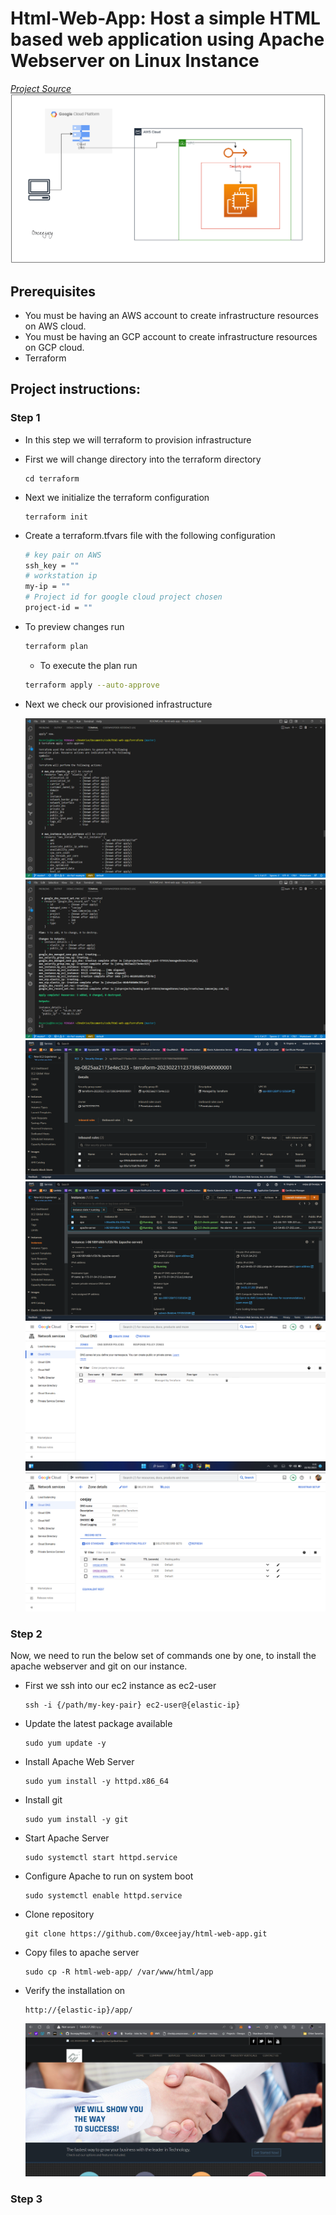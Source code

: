 # Html-Web-App: Host a simple HTML based web application using Apache Webserver on Linux Instance

[*Project Source*](https://devopsrealtime.com/setup-apache-webserver-on-aws-ec2-instance/)
![](my-images/NEW.png)

## Prerequisites
  * You must be having an AWS account to create infrastructure resources on AWS cloud.
  * You must be having an GCP account to create infrastructure resources on GCP cloud.
  * Terraform



## Project instructions:
### Step 1
- In this step we will terraform to provision infrastructure
- First we will change directory into the terraform directory 
  ```
  cd terraform 
  ```
- Next we initialize the terraform configuration
  ```
  terraform init
  ```

- Create a terraform.tfvars file with the following configuration
  ```sh 
  # key pair on AWS
  ssh_key = ""
  # workstation ip
  my-ip = ""
  # Project id for google cloud project chosen
  project-id = ""
  ```
- To preview changes run
  ```sh 
  terraform plan
  ```

  - To execute the plan run 
  ```sh 
  terraform apply --auto-approve
  ```
-  Next we check our provisioned infrastructure

    ![](my-images/terraform-apply.png)
    ![](my-images/terraform-apply2.png)
    ![](my-images/security-group.png)
    ![](my-images/ec2.png)
    ![](my-images/cloud-dns.png)
    ![](my-images/records.png)

### Step 2
Now, we need to run the below set of commands one by one, to install the apache webserver and git on our instance.
- First we ssh into our ec2 instance as ec2-user
  ```
  ssh -i {/path/my-key-pair} ec2-user@{elastic-ip}
  ```
- Update the latest package available
  ```
  sudo yum update -y
  ```
- Install Apache Web Server
  ```
  sudo yum install -y httpd.x86_64
  ```
- Install git
  ```
  sudo yum install -y git
  ```
- Start Apache Server
  ```
  sudo systemctl start httpd.service
  ```
- Configure Apache to run on system boot
  ```
  sudo systemctl enable httpd.service
  ```
- Clone repository
  ```
  git clone https://github.com/0xceejay/html-web-app.git
  ```
- Copy files to apache server
  ```
  sudo cp -R html-web-app/ /var/www/html/app
  ```
- Verify the installation on
  ```
  http://{elastic-ip}/app/
  ```
  ![](my-images/check-app.png)
  
### Step 3
